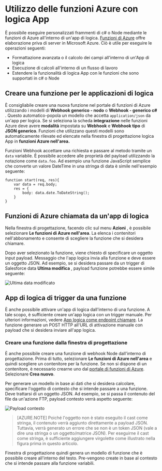<properties
   pageTitle="Utilizzo delle funzioni Azure con logica App | Microsoft Azure"
   description="Informazioni su come utilizzare le funzioni Azure con logica di App"
   services="logic-apps,functions"
   documentationCenter=".net,nodejs,java"
   authors="jeffhollan"
   manager="dwrede"
   editor=""/>

<tags
   ms.service="logic-apps"
   ms.devlang="multiple"
   ms.topic="article"
   ms.tgt_pltfrm="na"
   ms.workload="integration"
   ms.date="10/18/2016"
   ms.author="jehollan"/>

# <a name="using-azure-functions-with-logic-apps"></a>Utilizzo delle funzioni Azure con logica App

È possibile eseguire personalizzati frammenti di c# o Node mediante le funzioni di Azure all'interno di un'app di logica.  [Funzioni di Azure](../azure-functions/functions-overview.md) offre elaborazione priva di server in Microsoft Azure. Ciò è utile per eseguire le operazioni seguenti:

* Formattazione avanzata o il calcolo dei campi all'interno di un'App di logica
* Esecuzione di calcoli all'interno di un flusso di lavoro
* Estendere la funzionalità di logica App con le funzioni che sono supportati in c# o Node

## <a name="create-a-function-for-logic-apps"></a>Creare una funzione per le applicazioni di logica

È consigliabile creare una nuova funzione nel portale di funzioni di Azure utilizzando i modelli di **Webhook generico - nodo** o **Webhook - generico c#** . Questo automatico-popola un modello che accetta `application/json` da un'app per logica.  Se si seleziona la scheda **integrazione** nelle funzioni Azure deve avere **modalità** impostata su **Webhook** e **Webhook tipo** di **JSON generico**.  Funzioni che utilizzano questi modelli sono automaticamente rilevate ed elencate nella finestra di progettazione logica App in **funzioni Azure nell'area.**

Funzioni Webhook accettare una richiesta e passare al metodo tramite un `data` variabile. È possibile accedere alle proprietà del payload utilizzando la notazione come `data.foo`.  Ad esempio una funzione JavaScript semplice che converte un valore DateTime in una stringa di data è simile nell'esempio seguente:

```
function start(req, res){
    var data = req.body;
    res = {
        body: data.date.ToDateString();
    }
}
```

## <a name="call-azure-functions-from-a-logic-app"></a>Funzioni di Azure chiamata da un'app di logica

Nella finestra di progettazione, facendo clic sul menu **Azioni** , è possibile selezionare **Le funzioni di Azure nell'area**.  La elenca i contenitori nell'abbonamento e consente di scegliere la funzione che si desidera chiamare.  

Dopo aver selezionato la funzione, viene chiesto di specificare un oggetto input payload. Messaggio che l'app logica invia alla funzione e deve essere un oggetto JSON. Ad esempio, se si desidera passare da un trigger di Salesforce data **Ultima modifica** , payload funzione potrebbe essere simile seguente:

![Ultima data modificato][1]

## <a name="trigger-logic-apps-from-a-function"></a>App di logica di trigger da una funzione

È anche possibile attivare un'app di logica dall'interno di una funzione.  A tale scopo, è sufficiente creare un'app logica con un trigger manuale. Per ulteriori informazioni, vedere [App logica come endpoint chiamare](app-service-logic-http-endpoint.md).  La funzione generare un POST HTTP all'URL di attivazione manuale con payload che si desidera inviare all'app logica.

### <a name="create-a-function-from-the-designer"></a>Creare una funzione dalla finestra di progettazione

È anche possibile creare una funzione di webhook Node dall'interno di progettazione. Prima di tutto, selezionare **Le funzioni di Azure nell'area** e quindi scegliere un contenitore per la funzione.  Se non si dispone di un contenitore, è necessario crearne uno dal [portale di funzioni di Azure](https://functions.azure.com/signin). Selezionare **Crea nuovo**.  

Per generare un modello in base ai dati che si desidera calcolare, specificare l'oggetto di contesto che si intende passare a una funzione. Deve trattarsi di un oggetto JSON. Ad esempio, se si passa il contenuto del file da un'azione FTP, payload contesto verrà aspetto seguente:

![Payload contesto][2]

>[AZURE.NOTE] Poiché l'oggetto non è stato eseguito il cast come stringa, il contenuto verrà aggiunto direttamente a payload JSON. Tuttavia, verrà generato un errore che se non è un token JSON (vale a dire una stringa o un oggetto/matrice JSON). Per eseguirne il cast come stringa, è sufficiente aggiungere virgolette come illustrato nella figura prima in questo articolo.

Finestra di progettazione quindi genera un modello di funzione che è possibile creare all'interno del testo. Pre-vengono create in base al contesto che si intende passare alla funzione variabili.




<!--Image references-->
[1]: ./media/app-service-logic-azure-functions/callFunction.png
[2]: ./media/app-service-logic-azure-functions/createFunction.png
